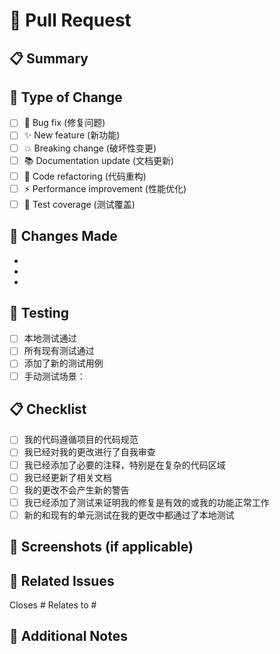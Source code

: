 # 🔄 Pull Request

## 📋 Summary

<!-- 简要描述这个PR的目的和内容 -->

## 🎯 Type of Change

<!-- 请勾选适用的选项 -->

- [ ] 🐛 Bug fix (修复问题)
- [ ] ✨ New feature (新功能)
- [ ] 💥 Breaking change (破坏性变更)
- [ ] 📚 Documentation update (文档更新)
- [ ] 🔧 Code refactoring (代码重构)
- [ ] ⚡ Performance improvement (性能优化)
- [ ] 🧪 Test coverage (测试覆盖)

## 🔄 Changes Made

<!-- 详细列出所做的更改 -->

- 
- 
- 

## 🧪 Testing

<!-- 描述如何测试这些更改 -->

- [ ] 本地测试通过
- [ ] 所有现有测试通过
- [ ] 添加了新的测试用例
- [ ] 手动测试场景：

## 📋 Checklist

<!-- 提交前请确认以下事项 -->

- [ ] 我的代码遵循项目的代码规范
- [ ] 我已经对我的更改进行了自我审查
- [ ] 我已经添加了必要的注释，特别是在复杂的代码区域
- [ ] 我已经更新了相关文档
- [ ] 我的更改不会产生新的警告
- [ ] 我已经添加了测试来证明我的修复是有效的或我的功能正常工作
- [ ] 新的和现有的单元测试在我的更改中都通过了本地测试

## 📸 Screenshots (if applicable)

<!-- 如果有UI变更，请提供截图 -->

## 🔗 Related Issues

<!-- 链接到相关的Issues -->

Closes #
Relates to #

## 📝 Additional Notes

<!-- 任何其他相关信息 -->